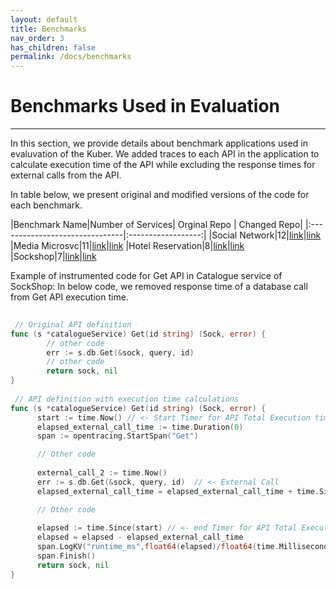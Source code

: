 ```yaml
---
layout: default
title: Benchmarks
nav_order: 3
has_children: false
permalink: /docs/benchmarks
---
```


# Benchmarks Used in Evaluation
---

In this section, we provide details about benchmark applications used in evaluvation of the Kuber.
We added traces to each API in the application to calculate execution time of the API while excluding the response times for external calls from the API.

In table below, we present original and modified versions of the code for each benchmark.

|Benchmark Name|Number of Services| Orginal Repo | Changed Repo|
|:-------------------------------|:------------------:|
|Social Network|12|[link](https://github.com/delimitrou/DeathStarBench/tree/master/hotelReservation)|[link](https://github.com/kubercostoptimizer/Kuber/tree/master/code/apps/social-network/code)
|Media Microsvc|11|[link](https://github.com/delimitrou/DeathStarBench/tree/master/mediaMicroservices)|[link](https://github.com/kubercostoptimizer/Kuber/tree/master/code/apps/media-microsvc/code)
|Hotel Reservation|8|[link](https://github.com/delimitrou/DeathStarBench/tree/master/hotelReservation)|[link](https://github.com/kubercostoptimizer/Kuber/tree/master/code/apps/hotel-reservation/code)
|Sockshop|7|[link](https://github.com/microservices-demo)|[link](https://github.com/kubercostoptimizer/Kuber/tree/master/code/apps/sock-shop/code)


Example of instrumented code for Get API in Catalogue service of SockShop:
In below code, we removed response time of a database call from Get API execution time.
``` go
 
 // Original API definition
func (s *catalogueService) Get(id string) (Sock, error) {   
        // other code
        err := s.db.Get(&sock, query, id)
        // other code
        return sock, nil
}
 
 // API definition with execution time calculations 
func (s *catalogueService) Get(id string) (Sock, error) {
      start := time.Now() // <- Start Timer for API Total Execution time
      elapsed_external_call_time := time.Duration(0)
      span := opentracing.StartSpan("Get")

      // Other code
 
      external_call_2 := time.Now()
      err := s.db.Get(&sock, query, id)  // <- External Call
      elapsed_external_call_time = elapsed_external_call_time + time.Since(external_call_2)

      // Other code
      
      elapsed := time.Since(start) // <- end Timer for API Total Execution time
      elapsed = elapsed - elapsed_external_call_time
      span.LogKV("runtime_ms",float64(elapsed)/float64(time.Millisecond)) // <- send data to Istio
      span.Finish()
      return sock, nil
}

```

